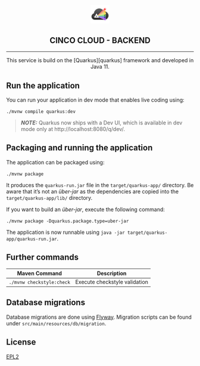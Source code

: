 <div align='center'>

<br />

<img src="../../../../docs/vuepress/src/.vuepress/public/assets/cinco_cloud_logo.png" width="10%" alt="Cinco Cloud Logo" />

<h2>CINCO CLOUD - BACKEND</h2>

<hr />

This service is build on the [Quarkus][quarkus] framework and developed in Java 11.

</div>

## Run the application

You can run your application in dev mode that enables live coding using:

```shell script
./mvnw compile quarkus:dev
```

> **_NOTE:_**  Quarkus now ships with a Dev UI, which is available in dev mode only at http://localhost:8080/q/dev/.

## Packaging and running the application

The application can be packaged using:
```shell script
./mvnw package
```
It produces the `quarkus-run.jar` file in the `target/quarkus-app/` directory.
Be aware that it’s not an _über-jar_ as the dependencies are copied into the `target/quarkus-app/lib/` directory.

If you want to build an _über-jar_, execute the following command:
```shell script
./mvnw package -Dquarkus.package.type=uber-jar
```

The application is now runnable using `java -jar target/quarkus-app/quarkus-run.jar`.

## Further commands

| Maven Command | Description |
|---------------|-------------|
| `./mvnw checkstyle:check` | Execute checkstyle validation |

## Database migrations

Database migrations are done using [Flyway][flyway].
Migration scripts can be found under `src/main/resources/db/migration`.

[flyway]: https://flywaydb.org/

## License

[EPL2](https://www.eclipse.org/legal/epl-2.0/)